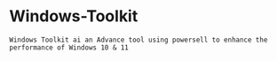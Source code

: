 # Windows-Toolkit

```Windows Toolkit ai an Advance tool using powersell to enhance the performance of Windows 10 & 11```
